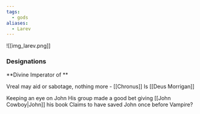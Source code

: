 ```yaml
---
tags:
  - gods
aliases:
  - Larev
---
```

![[img_larev.png]]

### Designations
**Divine Imperator of **


Vreal may aid or sabotage, nothing more - [[Chronus]]
Is [[Deus Morrigan]]


Keeping an eye on John
His group made a good bet giving [[John Cowboy|John]] his book
Claims to have saved John once before
Vampire?
